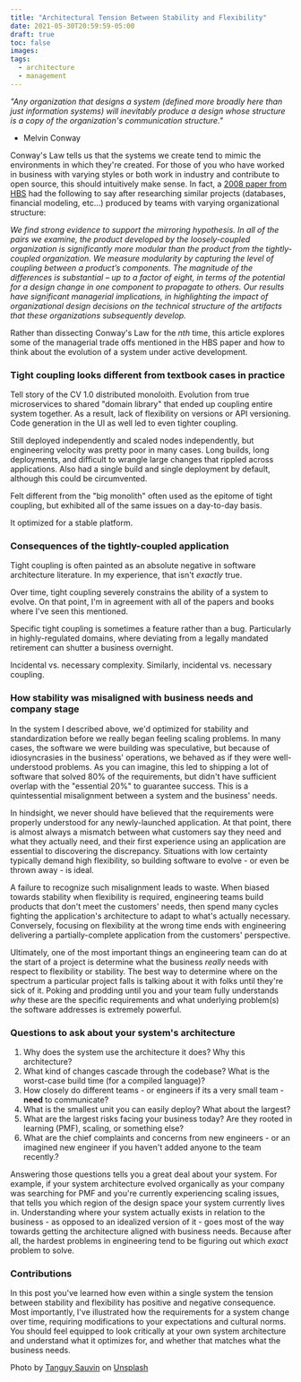 ```yaml
---
title: "Architectural Tension Between Stability and Flexibility"
date: 2021-05-30T20:59:59-05:00
draft: true
toc: false
images:
tags:
  - architecture
  - management
---
```


_"Any organization that designs a system (defined more broadly here than just information systems) will inevitably produce a design whose structure is a copy of the organization's communication structure."_
- Melvin Conway

Conway's Law tells us that the systems we create tend to mimic the environments in which they're created.
For those of you who have worked in business with varying styles or both work in industry and contribute to open source, this should intuitively make sense.
In fact, a [2008 paper from HBS](https://www.hbs.edu/faculty/Publication%20Files/08-039_1861e507-1dc1-4602-85b8-90d71559d85b.pdf) had the following to say after researching similar projects (databases, financial modeling, etc...) produced by teams with varying organizational structure:

_We  find  strong  evidence  to  support  the  mirroring  hypothesis.
In  all  of  the  pairs  we examine, the product developed by the loosely-coupled organization is significantly more modular than the product from the tightly-coupled organization.
We measure modularity by  capturing  the  level  of  coupling  between  a  product’s  components.
The  magnitude  of the  differences  is  substantial – up  to a  factor  of eight, in  terms  of  the  potential  for a design  change in  one  component to  propagate  to  others.
Our  results  have  significant managerial implications, in highlighting the impact of organizational design decisions on the technical structure of the artifacts that these organizations subsequently develop._

Rather than dissecting Conway's Law for the _nth_ time, this article explores some of the managerial trade offs mentioned in the HBS paper and how to think about the evolution of a system under active development.

### Tight coupling looks different from textbook cases in practice

Tell story of the CV 1.0 distributed monoloith.
Evolution from true microservices to shared "domain library" that ended up coupling entire system together.
As a result, lack of flexibility on versions or API versioning.
Code generation in the UI as well led to even tighter coupling.

Still deployed independently and scaled nodes independently, but engineering velocity was pretty poor in many cases.
Long builds, long deployments, and difficult to wrangle large changes that rippled across applications.
Also had a single build and single deployment by default, although this could be circumvented.

Felt different from the "big monolith" often used as the epitome of tight coupling, but exhibited all of the same issues on a day-to-day basis.

It optimized for a stable platform.

### Consequences of the tightly-coupled application

Tight coupling is often painted as an absolute negative in software architecture literature.
In my experience, that isn't _exactly_ true.

Over time, tight coupling severely constrains the ability of a system to evolve.
On that point, I'm in agreement with all of the papers and books where I've seen this mentioned.

Specific tight coupling is sometimes a feature rather than a bug.
Particularly in highly-regulated domains, where deviating from a legally mandated retirement can shutter a business overnight.

Incidental vs. necessary complexity. Similarly, incidental vs. necessary coupling.

### How stability was misaligned with business needs and company stage

In the system I described above, we'd optimized for stability and standardization before we really began feeling scaling problems.
In many cases, the software we were building was speculative, but because of idiosyncrasies in the business' operations, we behaved as if they were well-understood problems.
As you can imagine, this led to shipping a lot of software that solved 80% of the requirements, but didn't have sufficient overlap with the "essential 20%" to guarantee success.
This is a quintessential misalignment between a system and the business' needs.

In hindsight, we never should have believed that the requirements were properly understood for any newly-launched application.
At that point, there is almost always a mismatch between what customers say they need and what they actually need, and their first experience using an application are essential to discovering the discrepancy.
Situations with low certainty typically demand high flexibility, so building software to evolve - or even be thrown away - is ideal.

A failure to recognize such misalignment leads to waste.
When biased towards stability when flexibility is required, engineering teams build products that don't meet the customers' needs, then spend many cycles fighting the application's architecture to adapt to what's actually necessary.
Conversely, focusing on flexibility at the wrong time ends with engineering delivering a partially-complete application from the customers' perspective.

Ultimately, one of the most important things an engineering team can do at the start of a project is determine what the business _really_ needs with respect to flexibility or stability.
The best way to determine where on the spectrum a particular project falls is talking about it with folks until they're sick of it.
Poking and prodding until you and your team fully understands _why_ these are the specific requirements and what underlying problem(s) the software addresses is extremely powerful.

### Questions to ask about your system's architecture

1. Why does the system use the architecture it does? Why this architecture?
2. What kind of changes cascade through the codebase? What is the worst-case build time (for a compiled language)?
3. How closely do different teams - or engineers if its a very small team - **need** to communicate?
4. What is the smallest unit you can easily deploy? What about the largest?
5. What are the largest risks facing your business today? Are they rooted in learning (PMF), scaling, or something else?
6. What are the chief complaints and concerns from new engineers - or an imagined new engineer if you haven't added anyone to the team recently.?

Answering those questions tells you a great deal about your system.
For example, if your system architecture evolved organically as your company was searching for PMF and you're currently experiencing scaling issues, that tells you which region of the design space your system currently lives in.
Understanding where your system actually exists in relation to the business - as opposed to an idealized version of it - goes most of the way towards getting the architecture aligned with business needs.
Because after all, the hardest problems in engineering tend to be figuring out which _exact_ problem to solve.

### Contributions

In this post you've learned how even within a single system the tension between stability and flexibility has positive and negative consequence.
Most importantly, I've illustrated how the requirements for a system change over time, requiring modifications to your expectations and cultural norms.
You should feel equipped to look critically at your own system architecture and understand what it optimizes for, and whether that matches what the business needs.



Photo by <a href="https://unsplash.com/@tanguysauvin?utm_source=unsplash&utm_medium=referral&utm_content=creditCopyText">Tanguy Sauvin</a> on <a href="https://unsplash.com/s/photos/tension?utm_source=unsplash&utm_medium=referral&utm_content=creditCopyText">Unsplash</a>
